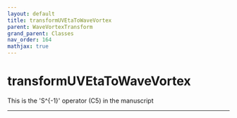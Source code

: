 ```yaml
---
layout: default
title: transformUVEtaToWaveVortex
parent: WaveVortexTransform
grand_parent: Classes
nav_order: 164
mathjax: true
---
```


#  transformUVEtaToWaveVortex

This is the 'S^{-1}' operator (C5) in the manuscript


---

